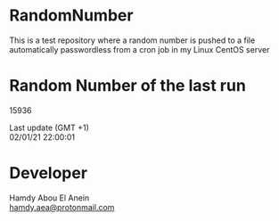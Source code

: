 # RandomNumber    
This is a test repository where a random number is pushed to a file automatically passwordless from a cron job in my Linux CentOS server    
# Random Number of the last run   
15936
      
Last update (GMT +1)    
02/01/21 22:00:01
# Developer    
Hamdy Abou El Anein   
hamdy.aea@protonmail.com
